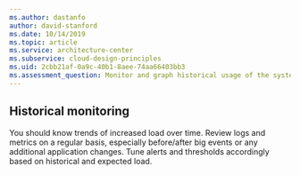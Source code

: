 ```yaml
---
ms.author: dastanfo
author: david-stanford
ms.date: 10/14/2019
ms.topic: article
ms.service: architecture-center
ms.subservice: cloud-design-principles
ms.uid: 2cbb21af-0a9c-40b1-8aee-74aa66403bb3
ms.assessment_question: Monitor and graph historical usage of the system
---
```

## Historical monitoring

You should know trends of increased load over time. Review logs and metrics on a regular basis, especially before/after big events or any additional application changes. Tune alerts and thresholds accordingly based on historical and expected load.
